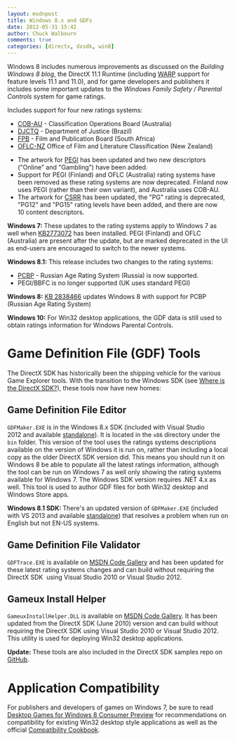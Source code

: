 ```yaml
---
layout: msdnpost
title: Windows 8.x and GDFs
date: 2012-05-31 15:42
author: Chuck Walbourn
comments: true
categories: [directx, dxsdk, win8]
---
```

Windows 8 includes numerous improvements as discussed on the <em>Building Windows 8 blog</em>, the DirectX 11.1 Runtime (including <a href="https://docs.microsoft.com/en-us/windows/desktop/direct3darticles/directx-warp">WARP</a> support for feature levels 11.1 and 11.0), and for game developers and publishers it includes some important updates to the <em>Windows Family Safety / Parental Controls</em> system for game ratings.
<!--more-->

Includes support for four new ratings systems:

<ul>
 	<li><a href="http://go.microsoft.com/fwlink/?LinkId=241628">COB-AU</a> - Classification Operations Board (Australia)</li>
 	<li><a href="http://go.microsoft.com/fwlink/?LinkId=241631">DJCTQ</a> - Department of Justice (Brazil)</li>
 	<li><a href="http://go.microsoft.com/fwlink/?LinkId=241627">FPB</a> - Film and Publication Board (South Africa)</li>
 	<li><a href="http://go.microsoft.com/fwlink/?LinkId=241629">OFLC-NZ</a> Office of Film and Literature Classification (New Zealand)</li>
</ul>

<ul>
 	<li>The artwork for <a href="http://go.microsoft.com/fwlink/?LinkId=62076">PEGI</a> has been updated and two new descriptors ("Online" and "Gambling") have been added.</li>
 	<li>Support for PEGI (Finland) and OFLC (Australia) rating systems have been removed as these rating systems are now deprecated. Finland now uses PEGI (rather than their own variant), and Australia uses COB-AU.</li>
 	<li>The artwork for <a href="http://go.microsoft.com/fwlink/?LinkID=132708&&clcid=0x409">CSRR</a> has been updated, the "PG" rating is deprecated, "PG12" and "PG15" rating levels have been added, and there are now 10 content descriptors.</li>
</ul>

<strong>Windows 7:</strong> These updates to the rating systems apply to Windows 7 as well when <a href="http://support.microsoft.com/kb/2773072">KB2773072</a> has been installed. PEGI (Finland) and OFLC (Australia) are present after the update, but are marked deprecated in the UI as end-users are encouraged to switch to the newer systems.

<strong>Windows 8.1:</strong> This release includes two changes to the rating systems:
<ul>
 	<li><a href="http://go.microsoft.com/fwlink/?LinkId=282715">PCBP</a> - Russian Age Rating System (Russia) is now supported.</li>
 	<li>PEGI/BBFC is no longer supported (UK uses standard PEGI)</li>
</ul>
<strong>Windows 8:</strong> <a href="http://support.microsoft.com/kb/2838466">KB 2838466</a> updates Windows 8 with support for PCBP (Russian Age Rating System)

<strong>Windows 10:</strong> For Win32 desktop applications, the GDF data is still used to obtain ratings information for Windows Parental Controls.

<h1>Game Definition File (GDF) Tools</h1>

The DirectX SDK has historically been the shipping vehicle for the various Game Explorer tools. With the transition to the Windows SDK (see <a href="https://aka.ms/dxsdk">Where is the DirectX SDK?</a>), these tools now have new homes:

<h2>Game Definition File Editor</h2>

<code>GDFMaker.EXE</code> is in the Windows 8.x SDK (included with Visual Studio 2012 and available <a href="https://developer.microsoft.com/en-us/windows/downloads/sdk-archive">standalone</a>). It is located in the <code>x86</code> directory under the <code>bin</code> folder. This version of the tool uses the ratings systems descriptions available on the version of Windows it is run on, rather than including a local copy as the older DirectX SDK version did. This means you should run it on Windows 8 be able to populate all the latest ratings information, although the tool can be run on Windows 7 as well only showing the rating systems available for Windows 7. The Windows SDK version requires .NET 4.x as well. This tool is used to author GDF files for both Win32 desktop and Windows Store apps.

<strong>Windows 8.1 SDK: </strong>There's an updated version of <code>GDFMaker.EXE</code> (included with VS 2013 and available <a href="http://go.microsoft.com/fwlink/?LinkID=323507">standalone</a>) that resolves a problem when run on English but not EN-US systems.

<h2>Game Definition File Validator</h2>

<code>GDFTrace.EXE</code> is available on <a href="http://code.msdn.microsoft.com/GDF-Trace-5389d1b4">MSDN Code Gallery</a> and has been updated for these latest rating systems changes and can build without requiring the DirectX SDK  using Visual Studio 2010 or Visual Studio 2012.

<h2>Gameux Install Helper</h2>

<code>GameuxInstallHelper.DLL</code> is available on <a href="http://code.msdn.microsoft.com/GameuxInstallHelper-6a9335ca">MSDN Code Gallery</a>. It has been updated from the DirectX SDK (June 2010) version and can build without requiring the DirectX SDK using Visual Studio 2010 or Visual Studio 2012. This utility is used for deploying Win32 desktop applications.

<strong>Update: </strong>These tools are also included in the DirectX SDK samples repo on <a href="https://github.com/walbourn/directx-sdk-samples">GitHub</a>.

<h1>Application Compatibility</h1>

For publishers and developers of games on Windows 7, be sure to read <a href="https://walbourn.github.io/desktop-games-on-windows-8-x">Desktop Games for Windows 8 Consumer Preview</a> for recommendations on compatibility for existing Win32 desktop style applications as well as the official <a href="https://docs.microsoft.com/en-us/windows/desktop/w8cookbook/windows-8-and-windows-server-8-compatibility-cookbook-portal">Compatibility Cookbook</a>.
